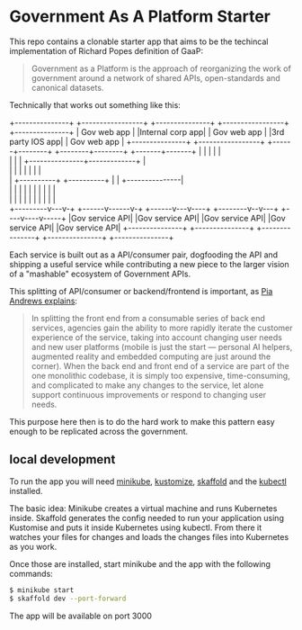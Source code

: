 # Government As A Platform Starter

This repo contains a clonable starter app that aims to be the techincal implementation of Richard Popes definition of GaaP:

>Government as a Platform is the approach of reorganizing the work of government around a network of shared APIs, open-standards and canonical datasets.

Technically that works out something like this:

   +---------------+ +-----------------+ +---------------+ +-----------------+ +---------------+
   |  Gov web app  | |Internal corp app| |  Gov web app  | |3rd party IOS app| |  Gov web app  |
   +---------------+ +-----------------+ +------+--------+ +--------+--------+ +-------+-------+
               |              |                 |		                |                  |      
               |              |                 |		+---------------+-------------+    |        
               |              |                 |		|               |             |    |       
               |   +----------+      +----------+		|               |  +---------------|      
               |   |          |      |          |		|               |  |          |    |        
               |   |          |      |          |		|               |  |          |    |      
     +---------v---v-+ +------v------v-+ +------v---v----+ +--------v--v---+ +----v----v-----+
     |Gov service API| |Gov service API| |Gov service API| |Gov service API| |Gov service API|
     +---------------+ +---------------+ +---------------+ +---------------+ +---------------+

Each service is built out as a API/consumer pair, dogfooding the API and shipping a useful service while contributing a new piece to the larger vision of a "mashable" ecosystem of Government APIs.

This splitting of API/consumer or backend/frontend is important, as [Pia Andrews explains](https://www.themandarin.com.au/118672-government-as-a-platform-the-foundation-for-digital-government-and-gov-2-0/):

>In splitting the front end from a consumable series of back end services, agencies gain the ability to more rapidly iterate the customer experience of the service, taking into account changing user needs and new user platforms (mobile is just the start — personal AI helpers, augmented reality and embedded computing are just around the corner). When the back end and front end of a service are part of the one monolithic codebase, it is simply too expensive, time-consuming, and complicated to make any changes to the service, let alone support continuous improvements or respond to changing user needs.

This purpose here then is to do the hard work to make this pattern easy enough to be replicated across the government.


## local development

To run the app you will need [minikube](https://kubernetes.io/docs/tasks/tools/install-minikube/), [kustomize](https://kustomize.io/), [skaffold](https://skaffold.dev/) and the [kubectl](https://kubernetes.io/docs/tasks/tools/install-kubectl/) installed.

The basic idea: Minikube creates a virtual machine and runs Kubernetes inside. Skaffold generates the config needed to run your application using Kustomise and puts it inside Kubernetes using kubectl. From there it watches your files for changes and loads the changes files into Kubernetes as you work.


Once those are installed, start minikube and the app with the following commands:

```bash
$ minikube start
$ skaffold dev --port-forward
```

The app will be available on port 3000

